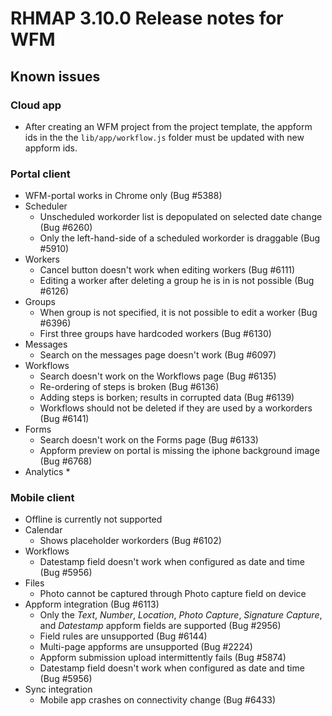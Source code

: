 # RHMAP 3.10.0 Release notes for WFM

## Known issues

### Cloud app
* After creating an WFM project from the project template, the appform ids in the the `lib/app/workflow.js` folder must be updated with new appform ids.

### Portal client
* WFM-portal works in Chrome only
  (Bug #5388)
* Scheduler
  * Unscheduled workorder list is depopulated on selected date change
    (Bug #6260)
  * Only the left-hand-side of a scheduled workorder is draggable
    (Bug #5910)
* Workers
  * Cancel button doesn't work when editing workers
    (Bug #6111)
  * Editing a worker after deleting a group he is in is not possible
    (Bug #6126)
* Groups
  * When group is not specified, it is not possible to edit a worker
    (Bug #6396)
  * First three groups have hardcoded workers
    (Bug #6130)
* Messages
  * Search on the messages page doesn't work
    (Bug #6097)
* Workflows
  * Search doesn't work on the Workflows page
    (Bug #6135)
  * Re-ordering of steps is broken
    (Bug #6136)
  * Adding steps is borken; results in corrupted data
    (Bug #6139)
  * Workflows should not be deleted if they are used by a workorders
    (Bug #6141)
* Forms
  * Search doesn't work on the Forms page
    (Bug #6133)
  * Appform preview on portal is missing the iphone background image
    (Bug #6768)
* Analytics
  *

### Mobile client
* Offline is currently not supported
* Calendar
  * Shows placeholder workorders
    (Bug #6102)
* Workflows
  * Datestamp field doesn't work when configured as date and time
    (Bug #5956)
* Files
  * Photo cannot be captured through Photo capture field on device
* Appform integration
(Bug #6113)
  * Only the *Text*, *Number*, *Location*, *Photo Capture*, *Signature Capture*, and *Datestamp* appform fields are supported
    (Bug #2956)
  * Field rules are unsupported
    (Bug #6144)
  * Multi-page appforms are unsupported
    (Bug #2224)
  * Appform submission upload intermittently fails
    (Bug #5874)
  * Datestamp field doesn't work when configured as date and time
    (Bug #5956)
* Sync integration
  * Mobile app crashes on connectivity change
    (Bug #6433)
